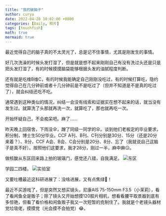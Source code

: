 ```yaml
---
title: "我的破脑子"
author: curya
date: 2022-04-28 10:02:00 +0800
categories: [Daily, 照片]
tags: [touchfish]
math: true
mermaid: true
---
```


最近觉得自己的脑子真的不太灵光了，总是记不住事情，尤其是刚发生的事情。

好几次洗澡的时候头发打湿了，但是就是想不起来刚刚自己有没有洗过头还是只是把头发打湿了，有的时候摸摸脑袋能够根据头发的油腻程度判断。

还有就是吃维B维C，有的时候我能确定自己刚刚没吃过，有的时候打算吃，隐约觉得自己在几分钟前或者十几分钟前是不是吃过了（但并不知道是不是真的吃过了），就会纠结还吃不吃。

通常遇到这种类似的情况，纠结一会没有线索和证据实在想不起来的话，就当没有发生过。就算洗了头那就再洗一次，就算吃了，那也就再吃一次。

开始怀疑自己，不会痴呆吧。麻了......

昨天晚上回宿舍，下雨没伞，蹭了同级一同学的伞。谈到他们老板定的毕业要求，积分制，博士生50分毕业。CCF A刊、B刊、C刊分别是30分、15分（还是20分来着？）、8分，CCF A会、B会、C会分别是20分、8分、忘了（我就说自己这脑子是真不好）。按照他们这要求，我才28分，刚过一半，麻中麻😐。

做核酸从东区回来路上拍的玻璃门，感觉还八错，自我满足。
![东区](https://s2.loli.net/2022/04/28/H4aXBUYpsr5fyVx.jpg)

学园二四楼。
![实验室](https://s2.loli.net/2022/04/28/M6FmbRPYCIVsd3H.jpg)

又要吐槽最近这科研进展了：没啥进展，又有点焦绿🌿！

最近不买游戏了，但是突然又想买镜头，尼康AIS 75-150mm F3.5（小茉莉），看了看闲鱼全是贩子；除了镜头又开始想摸120胶片相机，想看看腰平取景器到底有多惊艳，但看了看价格和闲鱼贩子我又一次短暂的克制住了。我就是个老镜头器材党垃圾佬，摸摸党（光会摸不会拍党）😂。